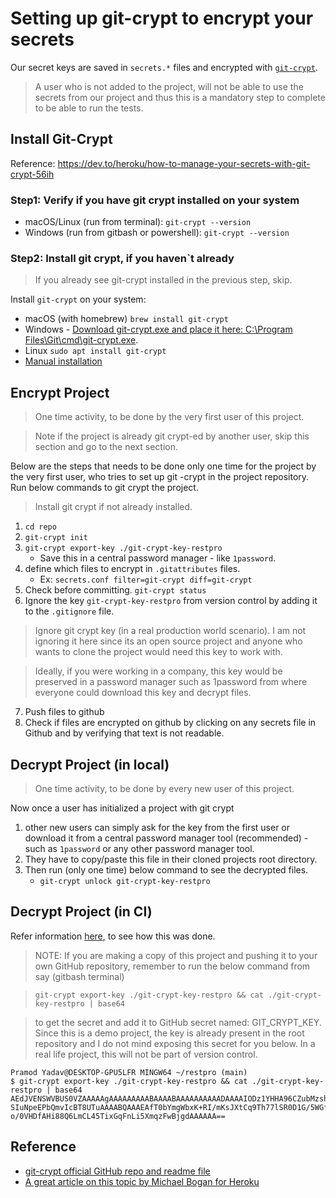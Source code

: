 # Setting up git-crypt to encrypt your secrets

Our secret keys are saved in `secrets.*` files and encrypted with [`git-crypt`](https://github.com/AGWA/git-crypt#readme).

> A user who is not added to the project, will not be able to use the secrets from our project and thus this is a mandatory
> step to complete to be able to run the tests.

## Install Git-Crypt

Reference: https://dev.to/heroku/how-to-manage-your-secrets-with-git-crypt-56ih 

### Step1: Verify if you have git crypt installed on your system

- macOS/Linux (run from terminal): `git-crypt --version`
- Windows (run from gitbash or powershell): `git-crypt --version`

### Step2: Install git crypt, if you haven`t already

> If you already see git-crypt installed in the previous step, skip.

Install `git-crypt` on your system:

- macOS (with homebrew) `brew install git-crypt`
- Windows - [Download git-crypt.exe and place it here: C:\Program Files\Git\cmd\git-crypt.exe](https://github.com/oholovko/git-crypt-windows).
- Linux `sudo apt install git-crypt`
- [Manual installation](https://github.com/AGWA/git-crypt/blob/master/INSTALL.md)

## Encrypt Project 

> One time activity, to be done by the very first user of this project.

> Note if the project is already git crypt-ed by another user, skip this section and go to the next section.

Below are the steps that needs to be done only one time for the project by the very first user, who tries to
set up git -crypt in the project repository. Run below commands to git crypt the project.

> Install git crypt if not already installed.

1. `cd repo`
2. `git-crypt init`
3. `git-crypt export-key ./git-crypt-key-restpro`
    - Save this in a central password manager - like `1password`.
4. define which files to encrypt in `.gitattributes` files.
    - Ex: `secrets.conf filter=git-crypt diff=git-crypt`
5. Check before committing.
   `git-crypt status`
6. Ignore the key `git-crypt-key-restpro` from version control by adding it to the `.gitignore` file.
> Ignore git crypt key (in a real production world scenario). 
> I am not ignoring it here since its an open source project and anyone who wants to clone the project would need this 
> key to work with. 

> Ideally, if you were working in a company, this key would be preserved in a password manager such 
> as 1password from where everyone could download this key and decrypt files.

7. Push files to github
8. Check if files are encrypted on github by clicking on any secrets file in Github and by verifying that
text is not readable.

## Decrypt Project (in local)

> One time activity, to be done by every new user of this project.

Now once a user has initialized a project with git crypt

1. other new users can simply ask for the key from the first user
   or download it from a central password manager tool (recommended) - such as `1password` or any other password manager
   tool.
2. They have to copy/paste this file in their cloned projects root directory.
3. Then run (only one time) below command to see the decrypted files.
   - `git-crypt unlock git-crypt-key-restpro`

## Decrypt Project (in CI)

Refer information [here](https://github.com/sliteteam/github-action-git-crypt-unlock), to see how this was done.

> NOTE: If you are making a copy of this project and pushing it to your own GitHub repository,
> remember to run the below command from say (gitbash terminal)

> `git-crypt export-key ./git-crypt-key-restpro && cat ./git-crypt-key-restpro | base64`

> to get the secret and add it to GitHub secret named: GIT_CRYPT_KEY.
> Since this is a demo project, the key is already present in the root repository and I do not
> mind exposing this secret for you below. In a real life project, this will not be part of version
> control.

```commandline
Pramod Yadav@DESKTOP-GPU5LFR MINGW64 ~/restpro (main)
$ git-crypt export-key ./git-crypt-key-restpro && cat ./git-crypt-key-restpro | base64
AEdJVENSWVBUS0VZAAAAAgAAAAAAAAABAAAABAAAAAAAAAADAAAAIODz1YHHA96CZubMzshhXpKh
SIuNpeEPbQmvIcBT8UTuAAAABQAAAEAfT0bYmgWbxK+RI/mKsJXtCq9Th77lSR0D1G/5WGfspccv
o/0VHDfAHi88Q6LmCL45TixGqFnLi5XmqzFwBjgdAAAAAA==

```

## Reference

- [git-crypt official GitHub repo and readme file](https://github.com/AGWA/git-crypt)
- [A great article on this topic by Michael Bogan for Heroku](https://dev.to/heroku/how-to-manage-your-secrets-with-git-crypt-56ih)
